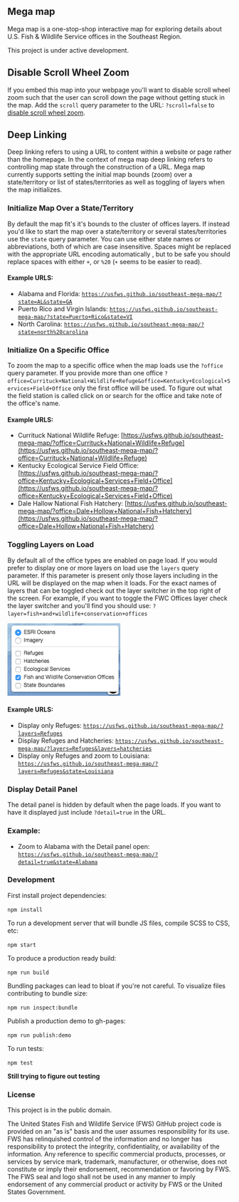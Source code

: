 ## Mega map

Mega map is a one-stop-shop interactive map for exploring details about U.S. Fish & Wildlife Service offices in the Southeast Region.

This project is under active development.

## Disable Scroll Wheel Zoom

If you embed this map into your webpage you'll want to disable scroll wheel zoom such that the user can scroll down the page without getting stuck in the map.  Add the `scroll` query parameter to the URL: `?scroll=false` to [disable scroll wheel zoom](http://leafletjs.com/reference.html#map-scrollwheelzoom).

## Deep Linking

Deep linking refers to using a URL to content within a website or page rather than the homepage.  In the context of mega map deep linking refers to controlling map state through the construction of a URL.  Mega map currently supports setting the initial map bounds (zoom) over a state/territory or list of states/territories as well as toggling of layers when the map initializes.

### Initialize Map Over a State/Territory

By default the map fit's it's bounds to the cluster of offices layers.  If instead you'd like to start the map over a state/territory or several states/territories use the `state` query parameter.  You can use either state names or abbreviations, both of which are case insensitive. Spaces might be replaced with the appropriate URL encoding automatically , but to be safe you should replace spaces with either `+`, or `%20` (`+` seems to be easier to read).

#### Example URLS:
- Alabama and Florida: [`https://usfws.github.io/southeast-mega-map/?state=AL&state=GA`](https://usfws.github.io/southeast-mega-map/?state=AL&state=GA)
- Puerto Rico and Virgin Islands: [`https://usfws.github.io/southeast-mega-map/?state=Puerto+Rico&state=VI`](https://usfws.github.io/southeast-mega-map/?state=Puerto+Rico&state=VI)
- North Carolina: [`https://usfws.github.io/southeast-mega-map/?state=north%20carolina`](https://usfws.github.io/southeast-mega-map/?state=north%20carolina)

### Initialize On a Specific Office

To zoom the map to a specific office when the map loads use the `?office` query parameter.  If you provide more than one office `?office=Currituck+National+Wildlife+Refuge&office=Kentucky+Ecological+Services+Field+Office` only the first office will be used.  To figure out what the field station is called click on or search for the office and take note of the office's name.

#### Example URLS:

- Currituck National Wildlife Refuge: [https://usfws.github.io/southeast-mega-map/?office=Currituck+National+Wildlife+Refuge](https://usfws.github.io/southeast-mega-map/?office=Currituck+National+Wildlife+Refuge)
- Kentucky Ecological Service Field Office: [https://usfws.github.io/southeast-mega-map/?office=Kentucky+Ecological+Services+Field+Office](https://usfws.github.io/southeast-mega-map/?office=Kentucky+Ecological+Services+Field+Office)
- Dale Hallow National Fish Hatchery: [https://usfws.github.io/southeast-mega-map/?office=Dale+Hollow+National+Fish+Hatchery](https://usfws.github.io/southeast-mega-map/?office=Dale+Hollow+National+Fish+Hatchery)

### Toggling Layers on Load

By default all of the office types are enabled on page load.  If you would prefer to display one or more layers on load use the `layers` query parameter.  If this parameter is present only those layers including in the URL will be displayed on the map when it loads.  For the exact names of layers that can be toggled check out the layer switcher in the top right of the screen.  For example, if you want to toggle the FWC Offices layer check the layer switcher and you'll find you should use: `?layer=fish+and+wildlife+conservation+offices`

![Layer Switcher](https://github.com/USFWS/southeast-mega-map/blob/master/layer-switcher.png)

#### Example URLS:
- Display only Refuges: [`https://usfws.github.io/southeast-mega-map/?layers=Refuges`](https://usfws.github.io/southeast-mega-map/?layers=Refuges)
- Display Refuges and Hatcheries: [`https://usfws.github.io/southeast-mega-map/?layers=Refuges&layers=hatcheries`](https://usfws.github.io/southeast-mega-map/?layers=Refuges&layers=hatcheries)
- Display only Refuges and zoom to Louisiana: [`https://usfws.github.io/southeast-mega-map/?layers=Refuges&state=Louisiana`](https://usfws.github.io/southeast-mega-map/?layers=Refuges&state=Louisiana)

### Display Detail Panel

The detail panel is hidden by default when the page loads.  If you want to have it displayed just include `?detail=true` in the URL.

### Example:

- Zoom to Alabama with the Detail panel open: [`https://usfws.github.io/southeast-mega-map/?detail=true&state=Alabama`](https://usfws.github.io/southeast-mega-map/?detail=true&state=Alabama)

### Development

First install project dependencies:

`npm install`

To run a development server that will bundle JS files, compile SCSS to CSS, etc:

`npm start`

To produce a production ready build:

`npm run build`

Bundling packages can lead to bloat if you're not careful.  To visualize files contributing to bundle size:

`npm run inspect:bundle`

Publish a production demo to gh-pages:

`npm run publish:demo`

To run tests:

`npm test`

**Still trying to figure out testing**

### License

This project is in the public domain.

The United States Fish and Wildlife Service (FWS) GitHub project code is provided on an "as is" basis and the user assumes responsibility for its use. FWS has relinquished control
of the information and no longer has responsibility to protect the integrity, confidentiality, or availability of the information. Any reference to specific commercial products, processes, or services by service mark, trademark, manufacturer, or otherwise, does not constitute or imply their endorsement, recommendation or favoring by FWS. The FWS seal and logo shall not be used in any manner to imply endorsement of any commercial product or activity by FWS or the United States Government.
